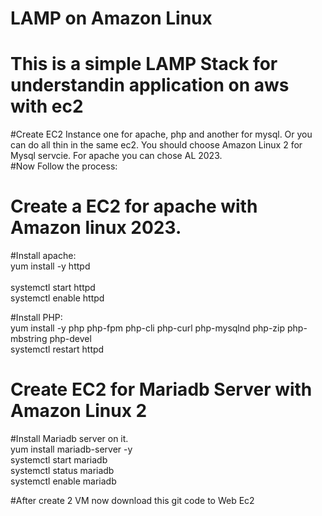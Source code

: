 # LAMP on Amazon Linux 

# This is a simple LAMP Stack for understandin application on aws with ec2 </br>

#Create EC2 Instance one for apache, php and another for mysql. Or you can do all thin in the same ec2. You should choose Amazon Linux 2 for Mysql servcie. For apache you can chose AL 2023. </br>
#Now Follow the process: </br>
# Create a EC2 for apache with Amazon linux 2023.
#Install apache: </br>
 	yum install -y httpd </br> </br>
  	systemctl start httpd </br>
   	systemctl enable httpd </br>
	
#Install PHP: </br>
	yum install -y php php-fpm php-cli php-curl php-mysqlnd php-zip php-mbstring php-devel </br>
 	systemctl restart httpd </br>
  
# Create EC2 for Mariadb Server with Amazon Linux 2 
#Install Mariadb server on it. </br>
	yum install mariadb-server -y </br>
 	systemctl start mariadb </br>
  	systemctl status mariadb </br>
   	systemctl enable mariadb </br>
    
#After create 2 VM now download this git code to Web Ec2  </br>
